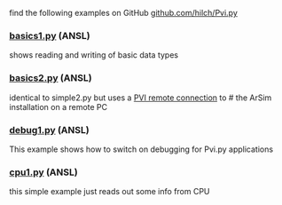 find the following examples on GitHub [github.com/hilch/Pvi.py](https://github.com/hilch/Pvi.py/tree/main/examples)

### [basics1.py](https://github.com/hilch/Pvi.py/tree/main/examples/basics1.py) (ANSL)
shows reading and writing of basic data types

### [basics2.py](https://github.com/hilch/Pvi.py/tree/main/examples/basics2.py) (ANSL)
identical to simple2.py but uses a [PVI remote connection](https://help.br-automation.com/#/en/4/communication%2Fgeneral%2Fcommunication_remote.html) to # the ArSim installation on a remote PC

### [debug1.py](https://github.com/hilch/Pvi.py/tree/main/examples/debug1.py) (ANSL)
This example shows how to switch on debugging for Pvi.py applications

### [cpu1.py](https://github.com/hilch/Pvi.py/tree/main/examples/cpu1.py) (ANSL)
this simple example just reads out some info from CPU
